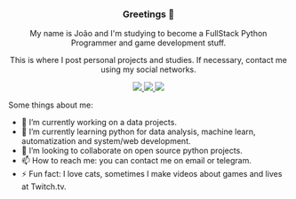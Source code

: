 <h3 align='center'> Greetings 👋 </h3>

<p align='center'>My name is João and I'm studying to become a FullStack Python Programmer and game development stuff.</p>

<p align='center'>This is where I post personal projects and studies. If necessary, contact me using my social networks.</p>

<p align='center'>
  <a href="https://www.linkedin.com/in/magoclovis/">
    <img src="https://img.shields.io/badge/linkedin-%230077B5.svg?&style=for-the-badge&logo=linkedin&logoColor=white" />
  </a>
  <a href="mailto:joaovrsilveira16@gmail.com">
    <img src="https://img.shields.io/badge/Email-%23D14836.svg?&style=for-the-badge&logo=gmail&logoColor=white" />
  </a>
  <a href="https://t.me/Clovim">
    <img src="https://img.shields.io/badge/Telegram-%230088cc.svg?&style=for-the-badge&logo=telegram&logoColor=white" />
  </a>
</p>

Some things about me:

- 🔭 I’m currently working on a data projects.
- 🌱 I’m currently learning python for data analysis, machine learn, automatization and system/web development.
- 👯 I’m looking to collaborate on open source python projects.
- 📫 How to reach me: you can contact me on email or telegram.
- ⚡ Fun fact: I love cats, sometimes I make videos about games and lives at Twitch.tv.
